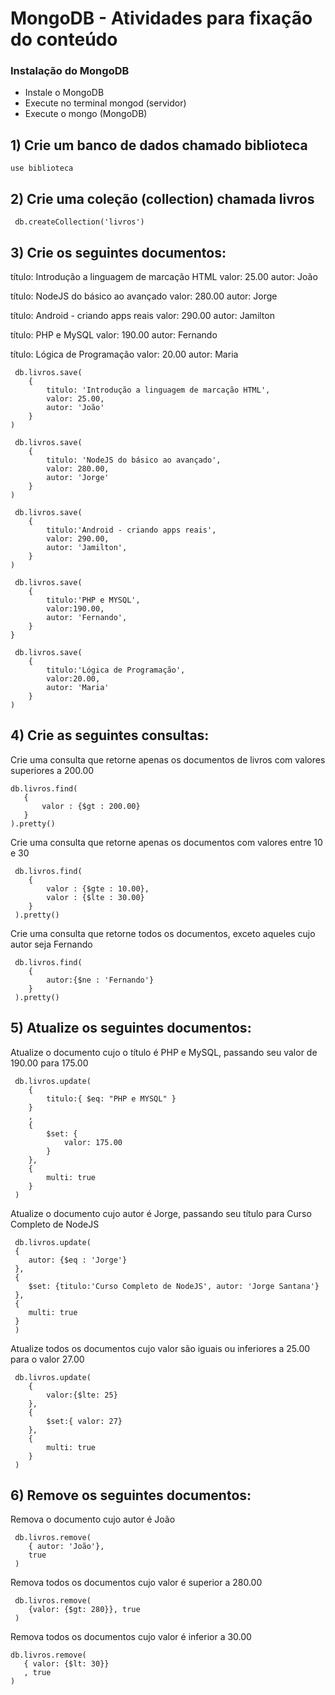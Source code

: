 # MongoDB - Atividades para fixação do conteúdo 




### Instalação do MongoDB
   - Instale o MongoDB
   - Execute no terminal mongod (servidor)
   - Execute o mongo (MongoDB)

## 1) Crie um banco de dados chamado biblioteca
 
 ```
 use biblioteca
 ```

## 2) Crie uma coleção (collection) chamada livros

```
 db.createCollection('livros')
```

## 3) Crie os seguintes documentos:

  título: Introdução a linguagem de marcação HTML
  valor: 25.00
  autor: João



   título: NodeJS do básico ao avançado
   valor: 280.00
   autor: Jorge



   título: Android - criando apps reais
   valor: 290.00
   autor: Jamilton



  título: PHP e MySQL
  valor: 190.00
  autor: Fernando



  título: Lógica de Programação
  valor: 20.00
  autor: Maria

```
 db.livros.save(
	{
		titulo: 'Introdução a linguagem de marcação HTML',
		valor: 25.00,
		autor: 'João'
	}
)

 db.livros.save(
	{
		titulo: 'NodeJS do básico ao avançado',
		valor: 280.00,
		autor: 'Jorge'
	}
)

 db.livros.save(
	{
		titulo:'Android - criando apps reais',
		valor: 290.00,
		autor: 'Jamilton',
	}
)

 db.livros.save(
	{
		titulo:'PHP e MYSQL',
		valor:190.00,
		autor: 'Fernando',
	}
}
	
 db.livros.save(
	{
		titulo:'Lógica de Programação',
		valor:20.00,
		autor: 'Maria'
	}
)
```

## 4) Crie as seguintes consultas:

 Crie uma consulta que retorne apenas os documentos de livros com valores superiores a 200.00

 ```
 db.livros.find(
	{
		valor : {$gt : 200.00}
	}
 ).pretty()
```

 Crie uma consulta que retorne apenas os documentos com valores entre 10 e 30
	
```	
 db.livros.find(
	{
		valor : {$gte : 10.00},
		valor : {$lte : 30.00}
	}
 ).pretty()
```

 Crie uma consulta que retorne todos os documentos, exceto aqueles cujo autor seja Fernando

```
 db.livros.find(
	{
		autor:{$ne : 'Fernando'}
	}
 ).pretty()
```


## 5) Atualize os seguintes documentos:

 Atualize o documento cujo o título é PHP e MySQL, passando seu valor de 190.00 para 175.00

```
 db.livros.update(
	{ 
		titulo:{ $eq: "PHP e MYSQL" }
	}
	,
	{
		$set: {
			valor: 175.00
		}
	},
	{
		multi: true
	}
 )
```

 Atualize o documento cujo autor é Jorge, passando seu título para Curso Completo de NodeJS

```
 db.livros.update(
 {
	autor: {$eq : 'Jorge'}
 },
 {
	$set: {titulo:'Curso Completo de NodeJS', autor: 'Jorge Santana'}
 },
 {
	multi: true
 }
 )
```

 Atualize todos os documentos cujo valor são iguais ou inferiores a 25.00 para o valor 27.00

```
 db.livros.update(
	{
		valor:{$lte: 25}
	},
	{
		$set:{ valor: 27}
	},
	{
		multi: true
	}
 )
```

## 6) Remove os seguintes documentos:

 Remova o documento cujo autor é João

```
 db.livros.remove(
	{ autor: 'João'},
	true
 )
```

 Remova todos os documentos cujo valor é superior a 280.00

```
 db.livros.remove(
	{valor: {$gt: 280}}, true
 )
 ```

 Remova todos os documentos cujo valor é inferior a 30.00

 ```
 db.livros.remove(
	{ valor: {$lt: 30}}
	, true
 )
 ```